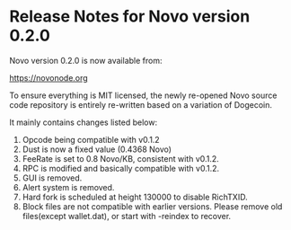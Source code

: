 # Release Notes for Novo version 0.2.0

Novo version 0.2.0 is now available from:

  <https://novonode.org>

To ensure everything is MIT licensed, the newly re-opened Novo source code repository is entirely re-written based on a variation of Dogecoin.

It mainly contains changes listed below:

1. Opcode being compatible with v0.1.2
2. Dust is now a fixed value (0.4368 Novo)
3. FeeRate is set to 0.8 Novo/KB, consistent with v0.1.2.
4. RPC is modified and basically compatible with v0.1.2.
5. GUI is removed.
6. Alert system is removed.
7. Hard fork is scheduled at height 130000 to disable RichTXID.
8. Block files are not compatible with earlier versions. Please remove old files(except wallet.dat), or start with -reindex to recover.
